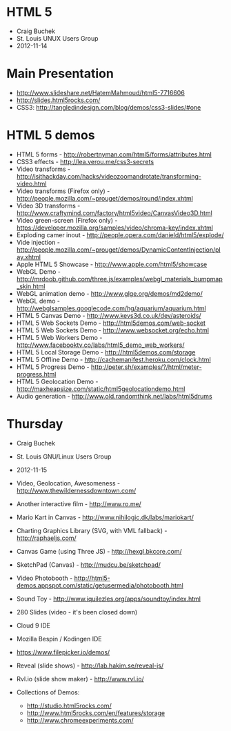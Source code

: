 HTML 5
======
  * Craig Buchek
  * St. Louis UNUX Users Group
  * 2012-11-14


Main Presentation
=================
  * http://www.slideshare.net/HatemMahmoud/html5-7716606
  * http://slides.html5rocks.com/
  * CSS3: http://tangledindesign.com/blog/demos/css3-slides/#one


HTML 5 demos
============
  * HTML 5 forms - http://robertnyman.com/html5/forms/attributes.html
  * CSS3 effects - http://lea.verou.me/css3-secrets
  * Video transforms - http://isithackday.com/hacks/videozoomandrotate/transforming-video.html
  * Video transforms (Firefox only) - http://people.mozilla.com/~prouget/demos/round/index.xhtml
  * Video 3D transforms - http://www.craftymind.com/factory/html5video/CanvasVideo3D.html
  * Video green-screen (Firefox only) - https://developer.mozilla.org/samples/video/chroma-key/index.xhtml
  * Exploding camer inout - http://people.opera.com/danield/html5/explode/
  * Vide injection - http://people.mozilla.com/~prouget/demos/DynamicContentInjection/play.xhtml
  * Apple HTML 5 Showcase - http://www.apple.com/html5/showcase
  * WebGL Demo - http://mrdoob.github.com/three.js/examples/webgl_materials_bumpmap_skin.html
  * WebGL animation demo - http://www.glge.org/demos/md2demo/
  * WebGL demo - http://webglsamples.googlecode.com/hg/aquarium/aquarium.html
  * HTML 5 Canvas Demo - http://www.kevs3d.co.uk/dev/asteroids/
  * HTML 5 Web Sockets Demo - http://html5demos.com/web-socket
  * HTML 5 Web Sockets Demo - http://www.websocket.org/echo.html
  * HTML 5 Web Workers Demo - http://www.facebooktv.co/labs/html5_demo_web_workers/
  * HTML 5 Local Storage Demo - http://html5demos.com/storage
  * HTML 5 Offline Demo - http://cachemanifest.heroku.com/clock.html
  * HTML 5 Progress Demo - http://peter.sh/examples/?/html/meter-progress.html
  * HTML 5 Geolocation Demo - http://maxheapsize.com/static/html5geolocationdemo.html
  * Audio generation - http://www.old.randomthink.net/labs/html5drums


Thursday
========

  * Craig Buchek
  * St. Louis GNU/Linux Users Group
  * 2012-11-15

  * Video, Geolocation, Awesomeness - http://www.thewildernessdowntown.com/
  * Another interactive film - http://www.ro.me/
  * Mario Kart in Canvas - http://www.nihilogic.dk/labs/mariokart/
  * Charting Graphics Library (SVG, with VML fallback) - http://raphaeljs.com/
  * Canvas Game (using Three JS) - http://hexgl.bkcore.com/
  * SketchPad (Canvas) - http://mudcu.be/sketchpad/
  * Video Photobooth - http://html5-demos.appspot.com/static/getusermedia/photobooth.html
  * Sound Toy - http://www.iquilezles.org/apps/soundtoy/index.html
  * 280 Slides (video - it's been closed down)
  * Cloud 9 IDE
  * Mozilla Bespin / Kodingen IDE
  * https://www.filepicker.io/demos/
  * Reveal (slide shows) - http://lab.hakim.se/reveal-js/
  * Rvl.io (slide show maker) - http://www.rvl.io/
  * Collections of Demos:
    * http://studio.html5rocks.com/
    * http://www.html5rocks.com/en/features/storage
    * http://www.chromeexperiments.com/

